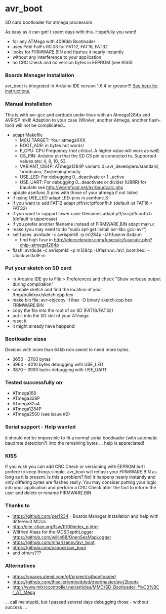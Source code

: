 avr_boot
========

SD card bootloader for atmega processors

As easy as it can get! I spent days with this. Hopefully you wont!

- for any ATMega with 4096kb Bootloader
- uses Petit FatFs R0.03 for FAT12, FAT16, FAT32
- looks for FIRMWARE.BIN and flashes it nearly instantly
- without any interference to your application
- no CRC Check and no version bytes in EEPROM (see KISS)

### Boards Manager installation

avr_boot is integrated in Arduino IDE version 1.6.4 or greater!!! [See here for instructions.](https://github.com/zevero/avr_boot/tree/gh-pages)

### Manual installation

This is with avr-gcc and avrdude under linux with an Atmega1284p and AVRISP mkII! Adaption to your case (WinAvr, another Atmega, another flash-tool) will not be complicated...

- adapt Makefile
  - MCU_TARGET: Your atmegaXXX
  - BOOT_ADR: in bytes not words!
  - F_CPU: CPU Frequency (not critical. A higher value will work as well)
  - CS_PIN: Arduino pin that the SD CS pin is connected to. Supported values are: 4, 8, 10, 53.
  - VARIANT_1284P: ATmega1284P variant: 0=avr_developers/standard, 1=bobuino, 2=sleepingbeauty
  - USE_LED: For debugging 0...deactivate or 1...active
  - USE_UART: For debugging 0...deactivate or divider (UBRR) for baudate see http://wormfood.net/avrbaudcalc.php
- update asmfunc.S pins with those of your atmega if not listed
- if using USE_LED adapt LED-pins in asmfunc.S
- if you want to add FAT12 adapt pff/src/pffconfh.h (default ist FAT16 + FAT32)
- if you want to support lower case filenames adapt pff/src/pffconfh.h (default is uppercase)
- if you prefer another filename instead of FIRMWARE.BIN adapt main.c 
- make (you may need to do "sudo apt-get install avr-libc gcc-avr")
- set fuses: avrdude -c avrispmkII -p m1284p -U hfuse:w:0xda:m
  - find high fuse in http://eleccelerator.com/fusecalc/fusecalc.php?chip=atmega1284p
- flash: avrdude -c avrispmkII -p m1284p -Uflash:w:./avr_boot.hex:i -Ulock:w:0x3F:m 

### Put your sketch on SD card 

- in Arduino IDE go to File > Preferences and check "Show verbose output during compiliation"
- compile sketch and find the location of your /tmp/buildxxx/sketch.cpp.hex
- make bin file: avr-objcopy -I ihex -O binary sketch.cpp.hex FIRMWARE.BIN
- copy the file into the root of an SD (FAT16/FAT32)
- put it into the SD slot of your ATmega
- reset it
- it might already have happend!

### Bootloader sizes
Devices with more than 64kb rom seemt to need more bytes.
 - 3650 - 3700 bytes
 - 3960 - 4010 bytes debugging with USE_LED
 - 3870 - 3930 bytes debugging with USE_UART

### Tested successfully on
 - ATmega168
 - ATmega328P
 - ATmega32u4
 - ATmega1284P
 - ATmega2560 (see issue #2)

### Serial support - Help wanted
it should not be impossible to fit a normal serial bootloader (with automatic baudrate detection?) into the remaining bytes ... help is appreciated!

### KISS
If you wish you *can* add CRC Check or versioning with EEPROM *but* I prefere to keep things simple. avr_boot will reflash your FIRMWARE.BIN as long as it is present.
Is this a problem? No! It happens nearly instantly and only differing bytes are flashed really.
You may consider putting your logic into your application and perform a CRC Check after the fact to inform the user and delete or rename FIRMWARE.BIN

### Thanks to
- https://github.com/per1234 - Boards Manager Installation and help with differenct MCUs
- http://elm-chan.org/fsw/ff/00index_p.html
- Wilfried Klaas for the MCSDepthLogger https://github.com/willie68/OpenSeaMapLogger
- https://github.com/mharizanov/avr_boot
- https://github.com/osbock/avr_boot
- and others???

### Alternatives

- https://spaces.atmel.com/gf/project/sdbootloader/
- https://github.com/thseiler/embedded/tree/master/avr/2boots
- http://www.mikrocontroller.net/articles/MMC/SD_Bootloader_f%C3%BCr_AT_Mega

... call me stupid, but I passed several days debugging those - without success ...
